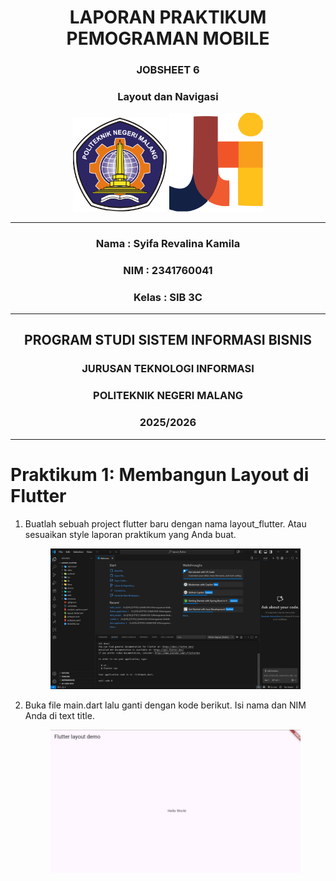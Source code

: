 <div align="center">

# LAPORAN PRAKTIKUM PEMOGRAMAN MOBILE
### JOBSHEET 6
### Layout dan Navigasi

<p align="center">
  <img src="./images/logo_polinema.png" alt="Logo Polinema" width="150"/>
  <img src="./images/logo_jti.png" alt="Logo JTI" width="150"/>
</p>

---

### Nama  : Syifa Revalina Kamila
### NIM   : 2341760041
### Kelas : SIB 3C

---

## PROGRAM STUDI SISTEM INFORMASI BISNIS
### JURUSAN TEKNOLOGI INFORMASI
### POLITEKNIK NEGERI MALANG
### 2025/2026

</div>

---

# Praktikum 1: Membangun Layout di Flutter
1. Buatlah sebuah project flutter baru dengan nama layout_flutter. Atau sesuaikan style laporan praktikum yang Anda buat.
   <p align="center"><img src="./images/01.png" alt="Screenshot 1" width="400"/></p>
2. Buka file main.dart lalu ganti dengan kode berikut. Isi nama dan NIM Anda di text title.
   <p align="center"><img src="./images/02.png" alt="Screenshot 1" width="400"/></p>



